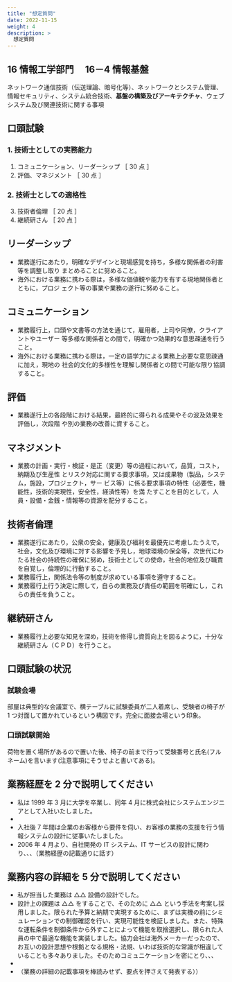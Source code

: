 ```yaml
---
title: "想定質問"
date: 2022-11-15
weight: 4
description: >
  想定質問
---
```


## 16 情報工学部門　 16－4 情報基盤

ネットワーク通信技術（伝送理論、暗号化等）、ネットワークとシステム管理、情報セキュリティ、システム統合技術、**基盤の構築及びアーキテクチャ**、ウェブシステム及び関連技術に関する事項

## 口頭試験

### 1. 技術士としての実務能力

1. コミュニケーション、リーダーシップ ［ 30 点 ］
2. 評価、マネジメント ［ 30 点 ］

### 2. 技術士としての適格性

3. 技術者倫理 ［ 20 点 ］
4. 継続研さん ［ 20 点 ］

## リーダーシップ

- 業務遂行にあたり，明確なデザインと現場感覚を持ち，多様な関係者の利害等を調整し取り
  まとめることに努めること。
- 海外における業務に携わる際は，多様な価値観や能力を有する現地関係者とともに，プロジ
  ェクト等の事業や業務の遂行に努めること。

## コミュニケーション

- 業務履行上，口頭や文書等の方法を通じて，雇用者，上司や同僚，クライアントやユーザー
  等多様な関係者との間で，明確かつ効果的な意思疎通を行うこと。
- 海外における業務に携わる際は，一定の語学力による業務上必要な意思疎通に加え，現地の
  社会的文化的多様性を理解し関係者との間で可能な限り協調すること。

## 評価

- 業務遂行上の各段階における結果，最終的に得られる成果やその波及効果を評価し，次段階
  や別の業務の改善に資すること。

## マネジメント

- 業務の計画・実行・検証・是正（変更）等の過程において，品質，コスト，納期及び生産性
  とリスク対応に関する要求事項，又は成果物（製品，システム，施設，プロジェクト，サー
  ビス等）に係る要求事項の特性（必要性，機能性，技術的実現性，安全性，経済性等）を満
  たすことを目的として，人員・設備・金銭・情報等の資源を配分すること。

## 技術者倫理

- 業務遂行にあたり，公衆の安全，健康及び福利を最優先に考慮したうえで，社会，文化及び環境に対する影響を予見し，地球環境の保全等，次世代にわたる社会の持続性の確保に努め，技術士としての使命，社会的地位及び職責を自覚し，倫理的に行動すること。
- 業務履行上，関係法令等の制度が求めている事項を遵守すること。
- 業務履行上行う決定に際して，自らの業務及び責任の範囲を明確にし，これらの責任を負うこと。

## 継続研さん

- 業務履行上必要な知見を深め，技術を修得し資質向上を図るように，十分な継続研さん（ＣＰＤ）を行うこと。

## 口頭試験の状況

### 試験会場

部屋は典型的な会議室で、横テーブルに試験委員が二人着席し、受験者の椅子が 1 つ対面して置かれているという構図です。完全に面接会場という印象。

### 口頭試験開始

荷物を置く場所があるので置いた後、椅子の前まで行って受験番号と氏名(フルネーム)を言います(注意事項にそうせよと書いてある)。

## 業務経歴を 2 分で説明してください

- 私は 1999 年 3 月に大学を卒業し、同年 4 月に株式会社にシステムエンジニアとして入社いたしました。
-
- 入社後 7 年間は企業のお客様から要件を伺い、お客様の業務の支援を行う情報システムの設計に従事いたしました。
- 2006 年 4 月より、自社開発の IT システム、IT サービスの設計に関わり、、、（業務経歴の記載通りに話す）

## 業務内容の詳細を 5 分で説明してください

- 私が担当した業務は △△ 設備の設計でした。
- 設計上の課題は △△ をすることで、そのために △△ という手法を考案し採用しました。限られた予算と納期で実現するために、まずは実機の前にシミュレーションでの制御確認を行い、実現可能性を検証しました。また、特殊な運転条件を制御条件から外すことによって機能を取捨選択し、限られた人員の中で最適な機能を実装しました。協力会社は海外メーカーだったので、お互いの設計思想や根拠となる規格・法規、いわば技術的な常識が相違していることも多々ありました。そのためコミュニケーションを密にとり、、、
-
- （業務の詳細の記載事項を棒読みせず、要点を押さえて発表する））
